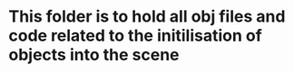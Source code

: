 # This folder is to hold all obj files and code related to the initilisation of objects into the scene



